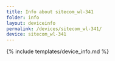 ```yaml
---
title: Info about sitecom_wl-341
folder: info
layout: deviceinfo
permalink: /devices/sitecom_wl-341/
device: sitecom_wl-341
---
```

{% include templates/device_info.md %}
